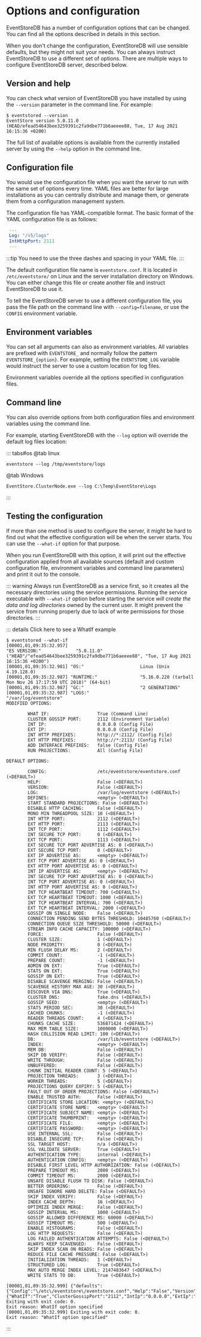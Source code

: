 # Options and configuration

EventStoreDB has a number of configuration options that can be changed. You can find all the options described in details in this section.

When you don't change the configuration, EventStoreDB will use sensible defaults, but they might not suit your needs. You can always instruct EventStoreDB to use a different set of options. There are multiple ways to configure EventStoreDB server, described below.

## Version and help

You can check what version of EventStoreDB you have installed by using the `--version` parameter in the command line. For example:

```
$ eventstored --version
EventStore version 5.0.11.0 (HEAD/efead54643bee3259391c2fa9dbe771b6aeeee88, Tue, 17 Aug 2021 16:15:36 +0200)
```

The full list of available options is available from the currently installed server by using the `--help` option in the command line.

## Configuration file

You would use the configuration file when you want the server to run with the same set of options every time. YAML files are better for large installations as you can centrally distribute and manage them, or generate them from a configuration management system.

The configuration file has YAML-compatible format. The basic format of the YAML configuration file is as follows:

```yaml
 ---
 Log: "/v5/logs"
 IntHttpPort: 2111
 --- 
```

:::tip
You need to use the three dashes and spacing in your YAML file.
:::

The default configuration file name is `eventstore.conf`. It is located in `/etc/eventstore/` on Linux and the server installation directory on Windows. You can either change this file or create another file and instruct EventStoreDB to use it.

To tell the EventStoreDB server to use a different configuration file, you pass the file path on the command line with `--config=filename`, or use the `CONFIG` environment variable.

## Environment variables

You can set all arguments can also as environment variables. All variables are prefixed with `EVENTSTORE_` and normally follow the pattern `EVENTSTORE_{option}`. For example, setting the `EVENTSTORE_LOG` variable would instruct the server to use a custom location for log files.

Environment variables override all the options specified in configuration files.

## Command line

You can also override options from both configuration files and environment variables using the command line.

For example, starting EventStoreDB with the `--log` option will override the default log files location:

::: tabs#os
@tab linux
```
eventstore --log /tmp/eventstore/logs
```
@tab Windows
```
EventStore.ClusterNode.exe --log C:\Temp\EventStore\Logs
```
:::

## Testing the configuration

If more than one method is used to configure the server, it might be hard to find out what the effective configuration will be when the server starts. You can use the `--what-if` option for that purpose. 

When you run EventStoreDB with this option, it will print out the effective configuration applied from all available sources (default and custom configuration file, environment variables and command line parameters) and print it out to the console.

::: warning
Always run EventStoreDB as a service first, so it creates all the necessary directories using the service permissions. Running the service executable with `--what-if` option before starting the service _will create the data and log directories_ owned by the current user. It might prevent the service from running properly due to lack of write permissions for those directories.
:::

::: details Click here to see a WhatIf example
```
$ eventstored --what-if
[00001,01,09:35:32.957]
"ES VERSION:"             "5.0.11.0" ("HEAD"/"efead54643bee3259391c2fa9dbe771b6aeeee88", "Tue, 17 Aug 2021 16:15:36 +0200")
[00001,01,09:35:32.981] "OS:"                     Linux (Unix 4.19.128.0)
[00001,01,09:35:32.987] "RUNTIME:"                "5.16.0.220 (tarball Mon Nov 26 17:17:59 UTC 2018)" (64-bit)
[00001,01,09:35:32.987] "GC:"                     "2 GENERATIONS"
[00001,01,09:35:32.987] "LOGS:"                   "/var/log/eventstore"
MODIFIED OPTIONS:

        WHAT IF:                  True (Command Line)
        CLUSTER GOSSIP PORT:      2112 (Environment Variable)
        INT IP:                   0.0.0.0 (Config File)
        EXT IP:                   0.0.0.0 (Config File)
        INT HTTP PREFIXES:        http://*:2112/ (Config File)
        EXT HTTP PREFIXES:        http://*:2113/ (Config File)
        ADD INTERFACE PREFIXES:   false (Config File)
        RUN PROJECTIONS:          All (Config File)

DEFAULT OPTIONS:

        CONFIG:                   /etc/eventstore/eventstore.conf (<DEFAULT>)
        HELP:                     False (<DEFAULT>)
        VERSION:                  False (<DEFAULT>)
        LOG:                      /var/log/eventstore (<DEFAULT>)
        DEFINES:                  <empty> (<DEFAULT>)
        START STANDARD PROJECTIONS: False (<DEFAULT>)
        DISABLE HTTP CACHING:     False (<DEFAULT>)
        MONO MIN THREADPOOL SIZE: 10 (<DEFAULT>)
        INT HTTP PORT:            2112 (<DEFAULT>)
        EXT HTTP PORT:            2113 (<DEFAULT>)
        INT TCP PORT:             1112 (<DEFAULT>)
        INT SECURE TCP PORT:      0 (<DEFAULT>)
        EXT TCP PORT:             1113 (<DEFAULT>)
        EXT SECURE TCP PORT ADVERTISE AS: 0 (<DEFAULT>)
        EXT SECURE TCP PORT:      0 (<DEFAULT>)
        EXT IP ADVERTISE AS:      <empty> (<DEFAULT>)
        EXT TCP PORT ADVERTISE AS: 0 (<DEFAULT>)
        EXT HTTP PORT ADVERTISE AS: 0 (<DEFAULT>)
        INT IP ADVERTISE AS:      <empty> (<DEFAULT>)
        INT SECURE TCP PORT ADVERTISE AS: 0 (<DEFAULT>)
        INT TCP PORT ADVERTISE AS: 0 (<DEFAULT>)
        INT HTTP PORT ADVERTISE AS: 0 (<DEFAULT>)
        INT TCP HEARTBEAT TIMEOUT: 700 (<DEFAULT>)
        EXT TCP HEARTBEAT TIMEOUT: 1000 (<DEFAULT>)
        INT TCP HEARTBEAT INTERVAL: 700 (<DEFAULT>)
        EXT TCP HEARTBEAT INTERVAL: 2000 (<DEFAULT>)
        GOSSIP ON SINGLE NODE:    False (<DEFAULT>)
        CONNECTION PENDING SEND BYTES THRESHOLD: 10485760 (<DEFAULT>)
        CONNECTION QUEUE SIZE THRESHOLD: 50000 (<DEFAULT>)
        STREAM INFO CACHE CAPACITY: 100000 (<DEFAULT>)
        FORCE:                    False (<DEFAULT>)
        CLUSTER SIZE:             1 (<DEFAULT>)
        NODE PRIORITY:            0 (<DEFAULT>)
        MIN FLUSH DELAY MS:       2 (<DEFAULT>)
        COMMIT COUNT:             -1 (<DEFAULT>)
        PREPARE COUNT:            -1 (<DEFAULT>)
        ADMIN ON EXT:             True (<DEFAULT>)
        STATS ON EXT:             True (<DEFAULT>)
        GOSSIP ON EXT:            True (<DEFAULT>)
        DISABLE SCAVENGE MERGING: False (<DEFAULT>)
        SCAVENGE HISTORY MAX AGE: 30 (<DEFAULT>)
        DISCOVER VIA DNS:         True (<DEFAULT>)
        CLUSTER DNS:              fake.dns (<DEFAULT>)
        GOSSIP SEED:              <empty> (<DEFAULT>)
        STATS PERIOD SEC:         30 (<DEFAULT>)
        CACHED CHUNKS:            -1 (<DEFAULT>)
        READER THREADS COUNT:     4 (<DEFAULT>)
        CHUNKS CACHE SIZE:        536871424 (<DEFAULT>)
        MAX MEM TABLE SIZE:       1000000 (<DEFAULT>)
        HASH COLLISION READ LIMIT: 100 (<DEFAULT>)
        DB:                       /var/lib/eventstore (<DEFAULT>)
        INDEX:                    <empty> (<DEFAULT>)
        MEM DB:                   False (<DEFAULT>)
        SKIP DB VERIFY:           False (<DEFAULT>)
        WRITE THROUGH:            False (<DEFAULT>)
        UNBUFFERED:               False (<DEFAULT>)
        CHUNK INITIAL READER COUNT: 5 (<DEFAULT>)
        PROJECTION THREADS:       3 (<DEFAULT>)
        WORKER THREADS:           5 (<DEFAULT>)
        PROJECTIONS QUERY EXPIRY: 5 (<DEFAULT>)
        FAULT OUT OF ORDER PROJECTIONS: False (<DEFAULT>)
        ENABLE TRUSTED AUTH:      False (<DEFAULT>)
        CERTIFICATE STORE LOCATION: <empty> (<DEFAULT>)
        CERTIFICATE STORE NAME:   <empty> (<DEFAULT>)
        CERTIFICATE SUBJECT NAME: <empty> (<DEFAULT>)
        CERTIFICATE THUMBPRINT:   <empty> (<DEFAULT>)
        CERTIFICATE FILE:         <empty> (<DEFAULT>)
        CERTIFICATE PASSWORD:     <empty> (<DEFAULT>)
        USE INTERNAL SSL:         False (<DEFAULT>)
        DISABLE INSECURE TCP:     False (<DEFAULT>)
        SSL TARGET HOST:          n/a (<DEFAULT>)
        SSL VALIDATE SERVER:      True (<DEFAULT>)
        AUTHENTICATION TYPE:      internal (<DEFAULT>)
        AUTHENTICATION CONFIG:    <empty> (<DEFAULT>)
        DISABLE FIRST LEVEL HTTP AUTHORIZATION: False (<DEFAULT>)
        PREPARE TIMEOUT MS:       2000 (<DEFAULT>)
        COMMIT TIMEOUT MS:        2000 (<DEFAULT>)
        UNSAFE DISABLE FLUSH TO DISK: False (<DEFAULT>)
        BETTER ORDERING:          False (<DEFAULT>)
        UNSAFE IGNORE HARD DELETE: False (<DEFAULT>)
        SKIP INDEX VERIFY:        False (<DEFAULT>)
        INDEX CACHE DEPTH:        16 (<DEFAULT>)
        OPTIMIZE INDEX MERGE:     False (<DEFAULT>)
        GOSSIP INTERVAL MS:       1000 (<DEFAULT>)
        GOSSIP ALLOWED DIFFERENCE MS: 60000 (<DEFAULT>)
        GOSSIP TIMEOUT MS:        500 (<DEFAULT>)
        ENABLE HISTOGRAMS:        False (<DEFAULT>)
        LOG HTTP REQUESTS:        False (<DEFAULT>)
        LOG FAILED AUTHENTICATION ATTEMPTS: False (<DEFAULT>)
        ALWAYS KEEP SCAVENGED:    False (<DEFAULT>)
        SKIP INDEX SCAN ON READS: False (<DEFAULT>)
        REDUCE FILE CACHE PRESSURE: False (<DEFAULT>)
        INITIALIZATION THREADS:   1 (<DEFAULT>)
        STRUCTURED LOG:           True (<DEFAULT>)
        MAX AUTO MERGE INDEX LEVEL: 2147483647 (<DEFAULT>)
        WRITE STATS TO DB:        True (<DEFAULT>)

[00001,01,09:35:32.999] {"defaults":{"Config":"\/etc\/eventstore\/eventstore.conf","Help":"False","Version":"False","Log":"\/var\/log\/eventstore","Defines":"System.String[]","StartStandardProjections":"False","DisableHTTPCaching":"False","MonoMinThreadpoolSize":"10","IntHttpPort":"2112","ExtHttpPort":"2113","IntTcpPort":"1112","IntSecureTcpPort":"0","ExtTcpPort":"1113","ExtSecureTcpPortAdvertiseAs":"0","ExtSecureTcpPort":"0","ExtIpAdvertiseAs":null,"ExtTcpPortAdvertiseAs":"0","ExtHttpPortAdvertiseAs":"0","IntIpAdvertiseAs":null,"IntSecureTcpPortAdvertiseAs":"0","IntTcpPortAdvertiseAs":"0","IntHttpPortAdvertiseAs":"0","IntTcpHeartbeatTimeout":"700","ExtTcpHeartbeatTimeout":"1000","IntTcpHeartbeatInterval":"700","ExtTcpHeartbeatInterval":"2000","GossipOnSingleNode":"False","ConnectionPendingSendBytesThreshold":"10485760","ConnectionQueueSizeThreshold":"50000","StreamInfoCacheCapacity":"100000","Force":"False","ClusterSize":"1","NodePriority":"0","MinFlushDelayMs":"2","CommitCount":"-1","PrepareCount":"-1","AdminOnExt":"True","StatsOnExt":"True","GossipOnExt":"True","DisableScavengeMerging":"False","ScavengeHistoryMaxAge":"30","DiscoverViaDns":"True","ClusterDns":"fake.dns","GossipSeed":"System.Net.IPEndPoint[]","StatsPeriodSec":"30","CachedChunks":"-1","ReaderThreadsCount":"4","ChunksCacheSize":"536871424","MaxMemTableSize":"1000000","HashCollisionReadLimit":"100","Db":"\/var\/lib\/eventstore","Index":null,"MemDb":"False","SkipDbVerify":"False","WriteThrough":"False","Unbuffered":"False","ChunkInitialReaderCount":"5","ProjectionThreads":"3","WorkerThreads":"5","ProjectionsQueryExpiry":"5","FaultOutOfOrderProjections":"False","EnableTrustedAuth":"False","CertificateStoreLocation":"","CertificateStoreName":"","CertificateSubjectName":"","CertificateThumbprint":"","CertificateFile":"","CertificatePassword":"","UseInternalSsl":"False","DisableInsecureTCP":"False","SslTargetHost":"n\/a","SslValidateServer":"True","AuthenticationType":"internal","AuthenticationConfig":"","DisableFirstLevelHttpAuthorization":"False","PrepareTimeoutMs":"2000","CommitTimeoutMs":"2000","UnsafeDisableFlushToDisk":"False","BetterOrdering":"False","UnsafeIgnoreHardDelete":"False","SkipIndexVerify":"False","IndexCacheDepth":"16","OptimizeIndexMerge":"False","GossipIntervalMs":"1000","GossipAllowedDifferenceMs":"60000","GossipTimeoutMs":"500","EnableHistograms":"False","LogHttpRequests":"False","LogFailedAuthenticationAttempts":"False","AlwaysKeepScavenged":"False","SkipIndexScanOnReads":"False","ReduceFileCachePressure":"False","InitializationThreads":"1","StructuredLog":"True","MaxAutoMergeIndexLevel":"2147483647","WriteStatsToDb":"True"},"modified":{"WhatIf":"True","ClusterGossipPort":"2112","IntIp":"0.0.0.0","ExtIp":"0.0.0.0","IntHttpPrefixes":"http:\/\/*:2112\/","ExtHttpPrefixes":"http:\/\/*:2113\/","AddInterfacePrefixes":"false","RunProjections":"All"}}
Exiting with exit code: 0.
Exit reason: WhatIf option specified
[00001,01,09:35:32.999] Exiting with exit code: 0.
Exit reason: "WhatIf option specified"
```
:::


